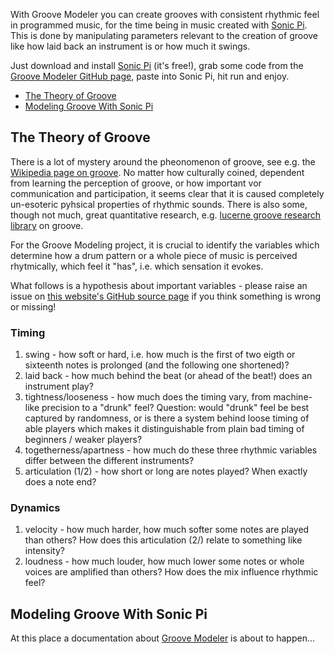 With Groove Modeler you can create grooves with consistent rhythmic feel in programmed music, for the time being in music created with [Sonic Pi](https://github.com/samaaron/sonic-pi). This is done by manipulating parameters relevant to the creation of groove like how laid back an instrument is or how much it swings.

Just download and install [Sonic Pi](https://github.com/samaaron/sonic-pi) (it's free!), grab some code from the [Groove Modeler GitHub page](https://github.com/fritzfeger/groove-modeler), paste into Sonic Pi, hit run and enjoy.

* [The Theory of Groove](#the-theory-of-groove)
* [Modeling Groove With Sonic Pi](#modeling-groove-with-sonic-pi)

## The Theory of Groove

There is a lot of mystery around the pheonomenon of groove, see e.g. the [Wikipedia page on groove](https://en.wikipedia.org/wiki/Groove_(music)). No matter how culturally coined, dependent from learning the perception of groove, or how important vor communication and participation, it seems clear that it is caused completely un-esoteric pyhsical properties of rhythmic sounds. There is also some, though not much, great quantitative research, e.g. [lucerne groove research library](https://www.grooveresearch.ch/index.php?browse) on groove. 

For the Groove Modeling project, it is crucial to identify the variables which determine how a drum pattern or a whole piece of music is perceived rhytmically, which feel it "has", i.e. which sensation it evokes.

What follows is a hypothesis about important variables - please raise an issue on [this website's GitHub source page](https://github.com/fritzfeger/groove-modeler-website) if you think something is wrong or missing!

### Timing

1. swing - how soft or hard, i.e. how much is the first of two eigth or sixteenth notes is prolonged (and the following one shortened)?
1. laid back - how much behind the beat (or ahead of the beat!) does an instrument play?
1. tightness/looseness - how much does the timing vary, from machine-like precision to a "drunk" feel? Question: would "drunk" feel be best captured by randomness, or is there a system behind loose timing of able players which makes it distinguishable from plain bad timing of beginners / weaker players?
1. togetherness/apartness - how much do these three rhythmic variables differ between the different instruments?
1. articulation (1/2) - how short or long are notes played? When exactly does a note end?

### Dynamics

1. velocity - how much harder, how much softer some notes are played than others? How does this articulation (2/) relate to something like intensity?
1. loudness - how much louder, how much lower some notes or whole voices are amplified than others? How does the mix influence rhythmic feel?

## Modeling Groove With Sonic Pi

At this place a documentation about [Groove Modeler](https://github.com/fritzfeger/groove-modeler) is about to happen...
